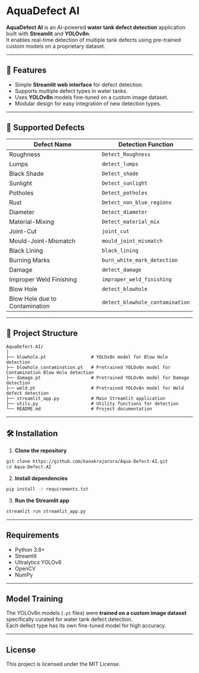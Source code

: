 # AquaDefect AI

**AquaDefect AI** is an AI-powered **water tank defect detection** application built with **Streamlit** and **YOLOv8n**.  
It enables real-time detection of multiple tank defects using pre-trained custom models on a proprietary dataset.

---

## 🚀 Features
- Simple **Streamlit web interface** for defect detection.
- Supports multiple defect types in water tanks.
- Uses **YOLOv8n** models fine-tuned on a custom image dataset.
- Modular design for easy integration of new detection types.

---

## 🧾 Supported Defects

| Defect Name | Detection Function |
|-------------|--------------------|
| Roughness | `Detect_Roughness` |
| Lumps | `detect_lumps` |
| Black Shade | `Detect_shade` |
| Sunlight | `Detect_sunlight` |
| Potholes | `Detect_potholes` |
| Rust | `Detect_non_blue_regions` |
| Diameter | `Detect_diameter` |
| Material-Mixing | `Detect_material_mix` |
| Joint-Cut | `joint_cut` |
| Mould-Joint-Mismatch | `mould_joint_mismatch` |
| Black Lining | `black_lining` |
| Burning Marks | `burn_white_mark_detection` |
| Damage | `detect_damage` |
| Improper Weld Finishing | `improper_weld_finishing` |
| Blow Hole | `detect_blowhole` |
| Blow Hole due to Contamination | `detect_blowhole_contamination` |

---

## 📂 Project Structure

```
AquaDefect-AI/
│
├── blowhole.pt                 # YOLOv8n model for Blow Hole detection
├── blowhole_contamination.pt   # Pretrained YOLOv8n model for Contamination Blow Hole detection
├── damage.pt                   # Pretrained YOLOv8n model for Damage detection
├── weld.pt                     # Pretrained YOLOv8n model for Weld defect detection
├── streamlit_app.py            # Main Streamlit application
├── utils.py                    # Utility functions for detection
└── README.md                   # Project documentation
```

---

## 🛠 Installation

1. **Clone the repository**
```bash
git clone https://github.com/kanakrajarora/Aqua-Defect-AI.git
cd Aqua-Defect-AI
```

2. **Install dependencies**
```bash
pip install -r requirements.txt
```

3. **Run the Streamlit app**
```bash
streamlit run streamlit_app.py
```

---

##  Requirements
- Python 3.8+
- Streamlit
- Ultralytics YOLOv8
- OpenCV
- NumPy

---

##  Model Training
The YOLOv8n models (`.pt` files) were **trained on a custom image dataset** specifically curated for water tank defect detection.  
Each defect type has its own fine-tuned model for high accuracy.


---

##  License
This project is licensed under the MIT License.
```
